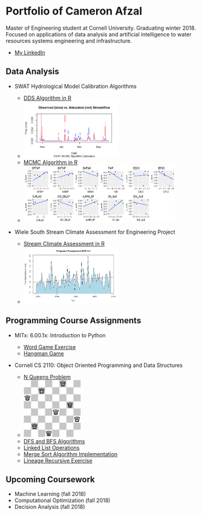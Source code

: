 # Portfolio of Cameron Afzal
Master of Engineering student at Cornell University. Graduating winter 2018. 
Focused on applications of data analysis and artificial intelligence to water resources systems engineering and infrastructure.
  * [My LinkedIn](https://www.linkedin.com/in/cameron-afzal-26a82a62/)

## Data Analysis
  * SWAT Hydrological Model Calibration Algorithms
    - [DDS Algorithm in R](https://github.com/cafzal/Portfolio/blob/master/SWAT_DDS_Algorithm.R)
    * <img src="https://github.com/cafzal/Portfolio/blob/master/flow.png" height="150" width="250"></img>
    * [MCMC Algorithm in R](https://github.com/cafzal/Portfolio/blob/master/SWAT_MCMC_Flow.R)
    * <img src="https://github.com/cafzal/Portfolio/blob/master/paramScatterLikelihood.png" height="150" width="400"></img>
  
  * Wiele South Stream Climate Assessment for Engineering Project
    - [Stream Climate Assessment in R](https://github.com/cafzal/Portfolio/blob/master/WiehleClimateAssessment.R)
    - <img src="https://github.com/cafzal/Portfolio/blob/master/Wstorm.jpg" height="150" width="250"></img>

## Programming Course Assignments
  * MITx: 6.00.1x: Introduction to Python
     - [Word Game Exercise](https://github.com/cafzal/Portfolio/blob/master/Python%20word%20game%20exercise.py)
     - [Hangman Game](https://github.com/cafzal/Portfolio/blob/master/HangmanGame.py)
    
  * Cornell CS 2110: Object Oriented Programming and Data Structures
     - [N Queens Problem](https://github.com/cafzal/Portfolio/blob/master/NQueensProblem.java)
     - <img src="https://github.com/cafzal/Portfolio/blob/master/Eight%20Queens%20Solution.png" height="150" width="150"></img>
     - [DFS and BFS Algorithms](https://github.com/cafzal/Portfolio/blob/master/GraphSearchAlgorithms.java)
     - [Linked List Operations](https://github.com/cafzal/Portfolio/blob/master/LinkedListExercises.java)
     - [Merge Sort Algorithm Implementation](https://github.com/cafzal/Portfolio/blob/master/MergeSortPractice.java)
     - [Lineage Recursive Exercise](https://github.com/cafzal/Portfolio/blob/master/Lineage.java)

## Upcoming Coursework
  * Machine Learning (fall 2018)
  * Computational Optimization (fall 2018)
  * Decision Analysis (fall 2018)
